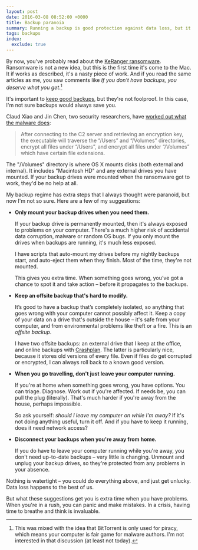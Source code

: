 ```yaml
---
layout: post
date: 2016-03-08 08:52:00 +0000
title: Backup paranoia
summary: Running a backup is good protection against data loss, but it's not perfect.  I take extra measures to ensure I have really safe backups.
tags: backups
index:
  exclude: true
---
```


By now, you've probably read about the [KeRanger ransomware](http://arstechnica.co.uk/security/2016/03/first-mac-targeting-ransomware-hits-transmission-users-researchers-say/).
Ransomware is not a new idea, but this is the first time it's come to the Mac.
It if works as described, it's a nasty piece of work.
And if you read the same articles as me, you saw comments like *If you don't have backups, you deserve what you get*.[^1]

[^1]: This was mixed with the idea that BitTorrent is only used for piracy, which means your computer is fair game for malware authors.  I'm not interested in that discussion (at least not today).

It's important to [keep good backups](http://mattgemmell.com/backups/), but they're not foolproof.  In this case, I'm not sure backups would always save you.

Claud Xiao and Jin Chen, two security researchers, have [worked out what the malware does](http://researchcenter.paloaltonetworks.com/2016/03/new-os-x-ransomware-keranger-infected-transmission-bittorrent-client-installer/):

> After connecting to the C2 server and retrieving an encryption key, the executable will traverse the “/Users” and “/Volumes” directories, encrypt all files under “/Users”, and encrypt all files under “/Volumes” which have certain file extensions.

The "/Volumes" directory is where OS X mounts disks (both external and internal).  It includes "Macintosh HD" and any external drives you have mounted.  If your backup drives were mounted when the ransomware got to work, they'd be no help at all.

My backup regime has extra steps that I always thought were paranoid, but now I'm not so sure.
Here are a few of my suggestions:

*   **Only mount your backup drives when you need them.**

    If your backup drive is permanently mounted, then it's always exposed to problems on your computer.
    There's a much higher risk of accidental data corruption, malware or random OS bugs.
    If you only mount the drives when backups are running, it's much less exposed.

    I have scripts that auto-mount my drives before my nightly backups start, and auto-eject them when they finish.
    Most of the time, they're not mounted.

    This gives you extra time.
    When something goes wrong, you’ve got a chance to spot it and take action – before it propagates to the backups.

*   **Keep an offsite backup that's hard to modify.**

    It’s good to have a backup that’s completely isolated, so anything that goes wrong with your computer cannot possibly affect it.
    Keep a copy of your data on a drive that's outside the house – it's safe from your computer, and from environmental problems like theft or a fire.
    This is an *offsite backup*.

    I have two offsite backups: an external drive that I keep at the office, and online backups with [Crashplan](http://www.code42.com/crashplan/).
    The latter is particularly nice, because it stores old versions of every file.
    Even if files do get corrupted or encrypted, I can always roll back to a known good version.

*   **When you go travelling, don't just leave your computer running.**

    If you're at home when something goes wrong, you have options.
    You can triage.  Diagnose.  Work out if you're affected.
    If needs be, you can pull the plug (literally).
    That's much harder if you're away from the house, perhaps impossible.

    So ask yourself: *should I leave my computer on while I'm away?*
    If it's not doing anything useful, turn it off.
    And if you have to keep it running, does it need network access?

*   **Disconnect your backups when you're away from home.**

    If you do have to leave your computer running while you're away, you don't need up-to-date backups – very little is changing.
    Unmount and unplug your backup drives, so they're protected from any problems in your absence.

Nothing is watertight – you could do everything above, and just get unlucky.
Data loss happens to the best of us.

But what these suggestions get you is extra time when you have problems.
When you're in a rush, you can panic and make mistakes.
In a crisis, having time to breathe and think is invaluable.

